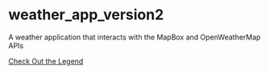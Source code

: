 # weather_app_version2
A weather application that interacts with the MapBox and OpenWeatherMap APIs

[Check Out the Legend](https://github.com/madhav2108)
